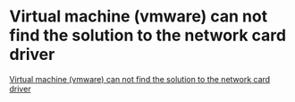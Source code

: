 # Virtual machine (vmware) can not find the solution to the network card driver
[Virtual machine (vmware) can not find the solution to the network card driver](https://aiwithcloud.com/2022/09/19/virtual_machine_vmware_can_not_find_the_solution_to_the_network_card_driver/)